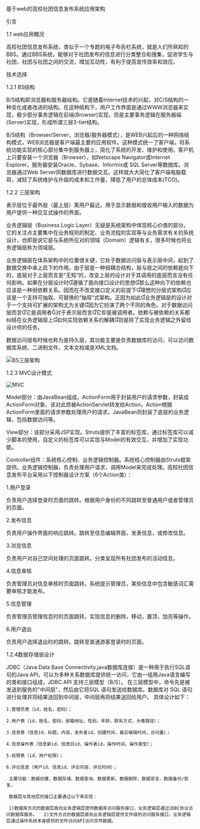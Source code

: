 基于web的高校社团信息发布系统应用架构

引言

1.1 web应用概况

   高校社团信息发布系统，类似于一个专题的电子布告栏系统，就是人们所熟知的BBS。通过BBS系统，能够对于社团发布的信息进行分类整合和搜集，促进学生与社团，社团与社团之间的交流，增加互动性，有利于提高宣传效率和效应。
  
技术选择

1.2.1 BS结构

   B/S结构即浏览器和服务器结构。它是随着Internet技术的兴起，对C/S结构的一种变化或者改进的结构。在这种结构下，用户工作界面是通过WWW浏览器来实现，极少部分事务逻辑在前端(Browser)实现，但是主要事务逻辑在服务器端(Server)实现，形成所谓三层3-tier结构。
   
  B/S结构（Browser/Server，浏览器/服务器模式），是WEB兴起后的一种网络结构模式，WEB浏览器是客户端最主要的应用软件。这种模式统一了客户端，将系统功能实现的核心部分集中到服务器上，简化了系统的开发、维护和使用。客户机上只要安装一个浏览器（Browser），如Netscape Navigator或Internet Explorer，服务器安装Oracle、Sybase、Informix或 SQL Server等数据库。浏览器通过Web Server同数据库进行数据交互。这样就大大简化了客户端电脑载荷，减轻了系统维护与升级的成本和工作量，降低了用户的总体成本(TCO)。
	
1.2.2 三层架构

  表示层位于最外层（最上层）离用户最近。用于显示数据和接收用户输入的数据为用户提供一种交互式操作的界面。 
  
  业务逻辑层（Business Logic Layer）无疑是系统架构中体现核心价值的部分。它的关注点主要集中在业务规则的制定、业务流程的实现等与业务需求有关的系统设计，也即是说它是与系统所应对的领域（Domain）逻辑有关，很多时候也将业务逻辑层称为领域层。
  
  业务逻辑层在体系架构中的位置很关键，它处于数据访问层与表示层中间，起到了数据交换中承上启下的作用。由于层是一种弱耦合结构，层与层之间的依赖是向下的，底层对于上层而言是“无知”的，改变上层的设计对于其调用的底层而言没有任何影响。如果在分层设计时遵循了面向接口设计的思想那么这种向下的依赖也应该是一种弱依赖关系。因而在不改变接口定义的前提下理想的分层式架构应该是一个支持可抽取、可替换的“抽屉”式架构。正因为如此业务逻辑层的设计对于一个支持可扩展的架构尤为关键因为它扮演了两个不同的角色。对于数据访问层而言它是调用者对于表示层而言它却是被调用者。依赖与被依赖的关系都纠结在业务逻辑层上如何实现依赖关系的解耦则是除了实现业务逻辑之外留给设计师的任务。
  
  数据访问层有时候也称为是持久层，其功能主要是负责数据库的访问，可以访问数据库系统、二进制文件、文本文档或是XML文档。

![BS三层架构](http://fmn.rrimg.com/fmn066/20130602/1910/original_K3L9_229c00000ae01190.gif)

1.2.3 MVC设计模式

![MVC](http://fmn.rrfmn.com/fmn058/20130602/1910/original_ldcN_6dfe000068911191.jpg)

Model部分：由JavaBean组成，ActionForm用于封装用户的请求参数，封装成ActionForm对象，该对此昂被ActionServlet转发给Action，Action根据ActionForm里面的请求参数处理用户的请求。JavaBean则封装了底层的业务逻辑，包括数据访问等。

View部分：该部分采用JSP实现。Struts提供了丰富的标签库，通过标签库可以减少脚本的使用，自定义的标签库可以实现与Model的有效交互，并增加了实现功能。

Controller组件：系统核心控制、业务逻辑控制器。系统核心控制器由Struts框架提供。业务逻辑控制器，负责处理用户请求，调用Model来完成处理。高校社团信息发布平台采用以下控制器设计方案（6个Action类）：

1.用户登录

  负责用户选择登录时页面的跳转。根据用户身份的不同跳转至普通用户或者管理员的页面。
  
2.发布信息

  负责用户操作界面的响应跳转。跳转至信息编辑界面，发表信息，或修改信息。
  
3.浏览信息

  负责用户对自己空间处理的页面跳转。分类呈现所有社团发布的活动信息。
  
4.信息审核

  负责管理员对信息审核时页面跳转。系统提示管理员，某些信息中包含敏感词汇需要审核才能发布。
  
5.信息管理  

  负责管理员管理信息时的页面跳转。实现信息的删除，移动，置顶，加亮等操作。
  
6.用户退出

  负责用户选择退出时的跳转。跳转至普通游客登录时的页面。


1.2.4数据存储层设计

   JDBC（Java Data Base Connectivity,java数据库连接）是一种用于执行SQL语句的Java API，可以为多种关系数据库提供统一访问，它由一组用Java语言编写的类和接口组成，JDBC API 支持三层模型（B/S）。
  在三层模型中，命令先是被发送到服务的"中间层"，然后由它将SQL 语句发送给数据库。数据库对 SQL 语句进行处理并将结果送回到中间层，中间层再将结果送回给用户。
	具体设计如下：
	
	1.管理员表（id，姓名，密码）；
	
	2.用户表（id，姓名，密码，邮箱地址，性别，年龄，联系方式，头像路径）；
	
	3.信息表（信息id，标题，内容，发布者id，创建时间，最后编辑时间，访问量）；
	
	4.信息操作表（信息新id，信息旧id，操作者id，操作时间，操作类型）；
	
	5.权限表（id，用户权限）；
	
	6.评论信息（用户id，信息id，评论内容，评论时间）；
	
     主要功能：数据创建、数据存储、数据查询、数据更新、数据删除、数据安全、数据备份/恢复。
     
     数据层与其他层的接口主要通过以下来实现：　　
     
     1)数据库方式的数据层面向业务逻辑层提供数据库访问服务接口，业务逻辑层通过JDBC协议访问数据库服务。　　2)文件方式的数据层面向业务逻辑层提供文件级的访问服务接口，业务逻辑层通过操作系统本身提供的文件访问API访问文件数据。

